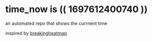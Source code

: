 # time_now is (( 1697612400740 ))

an automated repo that shows the currnent time

inspired by [breakingheatmap](https://github.com/breakingheatmap/breakingheatmap)